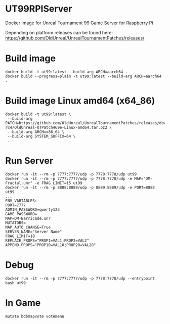 # UT99RPIServer
Docker image for Unreal Tournament 99 Game Server for Raspberry Pi

Depending on platform releases can be found here:
https://github.com/OldUnreal/UnrealTournamentPatches/releases/

# Build image

```
docker build -t ut99:latest --build-arg ARCH=aarch64 .
docker build --progress=plain -t ut99:latest --build-arg ARCH=aarch64 .
```

# Build image Linux amd64 (x64_86)

```
docker build -t ut99:latest \
 --build-arg PATCH=https://github.com/OldUnreal/UnrealTournamentPatches/releases/download/v469e-rc4/OldUnreal-UTPatch469e-Linux-amd64.tar.bz2 \
 --build-arg ARCH=x86_64 \
 --build-arg SYSTEM_SUFFIX=64 \
 .
```

# Run Server
```
docker run -it --rm -p 7777:7777/udp -p 7778:7778/udp ut99
docker run -it --rm -p 7777:7777/udp -p 7778:7778/udp -e MAP="DM-Fractal.unr" -e FRAG_LIMIT=15 ut99
docker run -it --rm -p 8888:8888/udp -p 8889:8889/udp -e PORT=8888 ut99
...
ENV VARIABLES:
PORT=7777
ADMIN_PASSWORD=qwerty123
GAME_PASSWORD=
MAP=DM-Barricade.unr
MUTATORS=
MAP_AUTO_CHANGE=True
SERVER_NAME="Server Name"
FRAG_LIMIT=10
REPLACE_PROPS="PROP1=VAL1;PROP2=VAL2"
APPEND_PROPS="PROP10=VAL10;PROP20=VAL20"
```

# Debug
```
docker run -it --rm -p 7777:7777/udp -p 7778:7778/udp --entrypoint bash ut99
```
# In Game
```
mutate bdbmapvote votemenu
```
